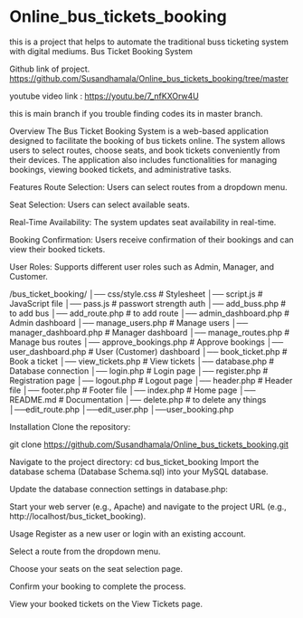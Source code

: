 # Online_bus_tickets_booking
this is a project that helps to automate the traditional buss ticketing system with digital mediums. 
Bus Ticket Booking System

Github link of project. 
https://github.com/Susandhamala/Online_bus_tickets_booking/tree/master 

youtube video link : https://youtu.be/7_nfKXOrw4U 

this is main branch if you trouble finding codes its in master branch.







Overview
The Bus Ticket Booking System is a web-based application designed to facilitate the booking of bus tickets online. The system allows users to select routes, choose seats, and book tickets conveniently from their devices. The application also includes functionalities for managing bookings, viewing booked tickets, and administrative tasks.

Features
Route Selection: Users can select routes from a dropdown menu.

Seat Selection: Users can select available seats.

Real-Time Availability: The system updates seat availability in real-time.

Booking Confirmation: Users receive confirmation of their bookings and can view their booked tickets.

User Roles: Supports different user roles such as Admin, Manager, and Customer.



/bus_ticket_booking/
│──   css/style.css            # Stylesheet
│── script.js                  # JavaScript file
│── pass.js                    # passwort strength auth 
│── add_buss.php               # to add bus
│── add_route.php               # to add route 
│── admin_dashboard.php        # Admin dashboard
│── manage_users.php           # Manage users
│── manager_dashboard.php      # Manager dashboard
│── manage_routes.php          # Manage bus routes
│── approve_bookings.php       # Approve bookings
│── user_dashboard.php         # User (Customer) dashboard
│── book_ticket.php            # Book a ticket
│── view_tickets.php           # View tickets
│── database.php               # Database connection
│── login.php                  # Login page
│── register.php               # Registration page
│── logout.php                 # Logout page
│── header.php                 # Header file
│── footer.php                 # Footer file
│── index.php                  # Home page
│── README.md                  # Documentation
│── delete.php                 # to delete any things  
│──edit_route.php
│──edit_user.php
│──user_booking.php


Installation
Clone the repository:

git clone https://github.com/Susandhamala/Online_bus_tickets_booking.git


Navigate to the project directory:
cd bus_ticket_booking
Import the database schema (Database Schema.sql) into your MySQL database.

Update the database connection settings in database.php:

Start your web server (e.g., Apache) and navigate to the project URL (e.g., http://localhost/bus_ticket_booking).

Usage
Register as a new user or login with an existing account.

Select a route from the dropdown menu.

Choose your seats on the seat selection page.

Confirm your booking to complete the process.

View your booked tickets on the View Tickets page.
